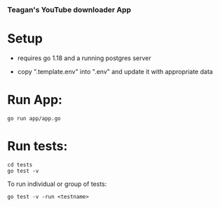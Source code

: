 ### Teagan's YouTube downloader App

# Setup

- requires go 1.18 and a running postgres server

- copy ".template.env" into ".env" and update it with appropriate data

# Run App:

    go run app/app.go

# Run tests:

    cd tests
    go test -v

  To run individual or group of tests:

    go test -v -run <testname>
